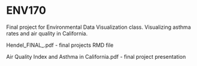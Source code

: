 # ENV170
Final project for Environmental Data Visualization class. Visualizing asthma rates and air quality in California.


Hendel_FINAL_.pdf - final projects RMD file

Air Quality Index and Asthma in California.pdf - final project presentation

